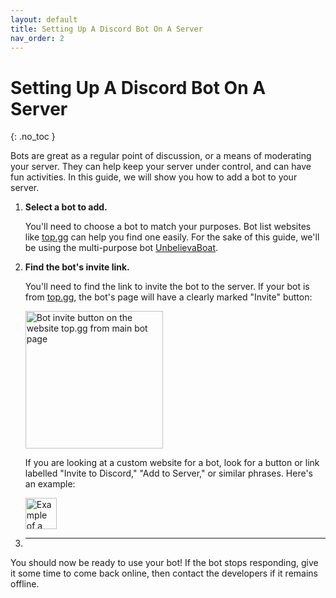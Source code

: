 ```yaml
---
layout: default
title: Setting Up A Discord Bot On A Server
nav_order: 2
---
```


# Setting Up A Discord Bot On A Server
{: .no_toc }

Bots are great as a regular point of discussion, or a means of moderating your server. They can help keep your server under control, and can have fun activities. In this guide, we will show you how to add a bot to your server.

1. **Select a bot to add.**

    You'll need to choose a bot to match your purposes. Bot list websites like [top.gg](https://top.gg/) can help you find one easily. For the sake of this guide, we'll be using the multi-purpose bot [UnbelievaBoat](https://unbelievaboat.com/).

2. **Find the bot's invite link.**

    You'll need to find the link to invite the bot to the server. If your bot is from [top.gg](https://top.gg/), the bot's page will have a clearly marked "Invite" button:

    <img src="https://kaydens.ca/user-docs-discord/assets/images/topgg_invite_button.png" alt="Bot invite button on the website top.gg from main bot page" style="height: 220px" />

    If you are looking at a custom website for a bot, look for a button or link labelled "Invite to Discord," "Add to Server," or similar phrases. Here's an example:

    <img src="https://kaydens.ca/user-docs-discord/assets/images/invite_to_discord_button.png" alt="Example of a button to invite a bot. Text: Invite to Discord" style="height: 50px" />

3. ****


You should now be ready to use your bot! If the bot stops responding, give it some time to come back online, then contact the developers if it remains offline. 

[//]: # (TODO: Give more precise troubleshooting steps, add an actual troubleshooting section, etc)
